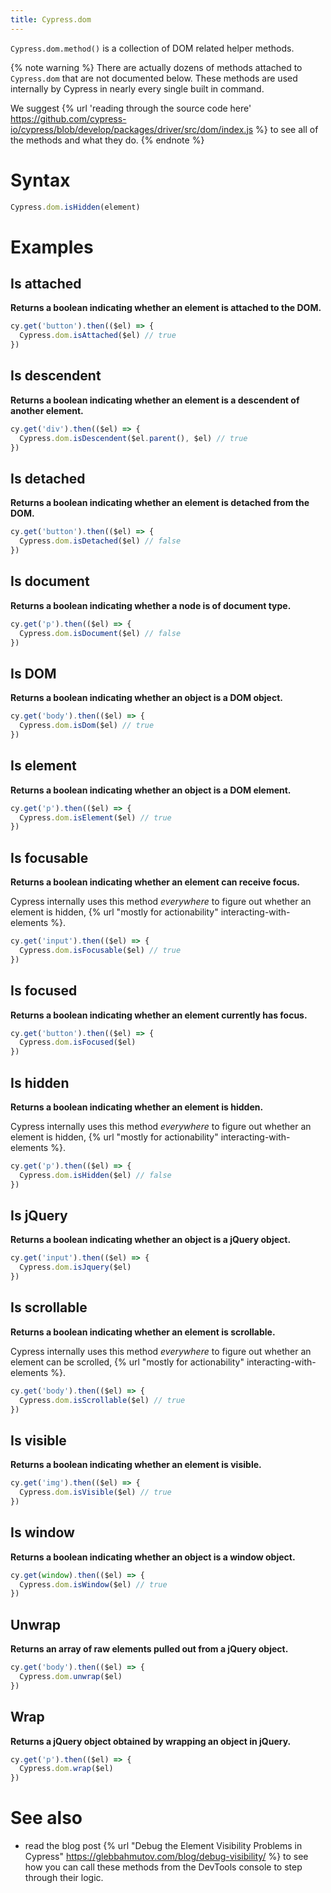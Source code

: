 ```yaml
---
title: Cypress.dom
---
```


`Cypress.dom.method()` is a collection of DOM related helper methods.

{% note warning %}
There are actually dozens of methods attached to `Cypress.dom` that are not documented below. These methods are used internally by Cypress in nearly every single built in command.

We suggest {% url 'reading through the source code here' https://github.com/cypress-io/cypress/blob/develop/packages/driver/src/dom/index.js %} to see all of the methods and what they do.
{% endnote %}

# Syntax

```javascript
Cypress.dom.isHidden(element)
```

# Examples

## Is attached

**Returns a boolean indicating whether an element is attached to the DOM.**

```javascript
cy.get('button').then(($el) => {
  Cypress.dom.isAttached($el) // true
})
```

## Is descendent

**Returns a boolean indicating whether an element is a descendent of another element.**

```javascript
cy.get('div').then(($el) => {
  Cypress.dom.isDescendent($el.parent(), $el) // true
})
```

## Is detached

**Returns a boolean indicating whether an element is detached from the DOM.**

```javascript
cy.get('button').then(($el) => {
  Cypress.dom.isDetached($el) // false
})
```

## Is document

**Returns a boolean indicating whether a node is of document type.**

```javascript
cy.get('p').then(($el) => {
  Cypress.dom.isDocument($el) // false
})
```

## Is DOM

**Returns a boolean indicating whether an object is a DOM object.**

```javascript
cy.get('body').then(($el) => {
  Cypress.dom.isDom($el) // true
})
```

## Is element

**Returns a boolean indicating whether an object is a DOM element.**

```javascript
cy.get('p').then(($el) => {
  Cypress.dom.isElement($el) // true
})
```

## Is focusable

**Returns a boolean indicating whether an element can receive focus.**

Cypress internally uses this method *everywhere* to figure out whether an element is hidden, {% url "mostly for actionability" interacting-with-elements %}.

```javascript
cy.get('input').then(($el) => {
  Cypress.dom.isFocusable($el) // true
})
```

## Is focused

**Returns a boolean indicating whether an element currently has focus.**

```javascript
cy.get('button').then(($el) => {
  Cypress.dom.isFocused($el)
})
```

## Is hidden

**Returns a boolean indicating whether an element is hidden.**

Cypress internally uses this method *everywhere* to figure out whether an element is hidden, {% url "mostly for actionability" interacting-with-elements %}.

```javascript
cy.get('p').then(($el) => {
  Cypress.dom.isHidden($el) // false
})
```

## Is jQuery

**Returns a boolean indicating whether an object is a jQuery object.**

```javascript
cy.get('input').then(($el) => {
  Cypress.dom.isJquery($el)
})
```

## Is scrollable

**Returns a boolean indicating whether an element is scrollable.**

Cypress internally uses this method *everywhere* to figure out whether an element can be scrolled, {% url "mostly for actionability" interacting-with-elements %}.

```javascript
cy.get('body').then(($el) => {
  Cypress.dom.isScrollable($el) // true
})
```

## Is visible

**Returns a boolean indicating whether an element is visible.**

```javascript
cy.get('img').then(($el) => {
  Cypress.dom.isVisible($el) // true
})
```

## Is window

**Returns a boolean indicating whether an object is a window object.**

```javascript
cy.get(window).then(($el) => {
  Cypress.dom.isWindow($el) // true
})
```

## Unwrap

**Returns an array of raw elements pulled out from a jQuery object.**

```javascript
cy.get('body').then(($el) => {
  Cypress.dom.unwrap($el)
})
```

## Wrap

**Returns a jQuery object obtained by wrapping an object in jQuery.**

```javascript
cy.get('p').then(($el) => {
  Cypress.dom.wrap($el)
})
```

# See also

- read the blog post {% url "Debug the Element Visibility Problems in Cypress" https://glebbahmutov.com/blog/debug-visibility/ %} to see how you can call these methods from the DevTools console to step through their logic.

